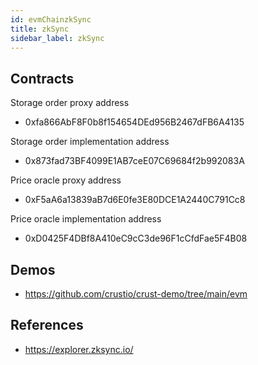 ```yaml
---
id: evmChainzkSync
title: zkSync
sidebar_label: zkSync
---
```


## Contracts

Storage order proxy address

- 0xfa866AbF8F0b8f154654DEd956B2467dFB6A4135

Storage order implementation address

- 0x873fad73BF4099E1AB7ceE07C69684f2b992083A

Price oracle proxy address

- 0xF5aA6a13839aB7d6E0fe3E80DCE1A2440C791Cc8

Price oracle implementation address

- 0xD0425F4DBf8A410eC9cC3de96F1cCfdFae5F4B08

## Demos

- https://github.com/crustio/crust-demo/tree/main/evm

## References

- https://explorer.zksync.io/
